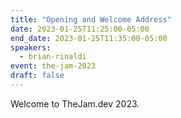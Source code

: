 ```yaml
---
title: "Opening and Welcome Address"
date: 2023-01-25T11:25:00-05:00
end_date: 2023-01-25T11:35:00-05:00
speakers:
  - brian-rinaldi
event: the-jam-2023
draft: false
---
```


Welcome to TheJam.dev 2023.
